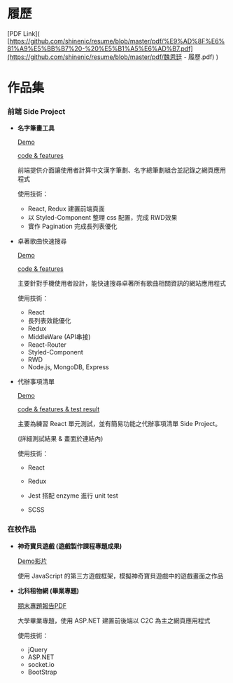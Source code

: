 # 履歷

[PDF Link]( [https://github.com/shinenic/resume/blob/master/pdf/%E9%AD%8F%E6%81%A9%E5%BB%B7%20-%20%E5%B1%A5%E6%AD%B7.pdf](https://github.com/shinenic/resume/blob/master/pdf/魏恩廷 - 履歷.pdf) )



# 作品集

### 前端 Side Project

* **名字筆畫工具**

  [Demo](https://shinenic.github.io/strokes-operation-react/)  

  [code & features](https://github.com/shinenic/strokes-operation-react)

  前端提供介面讓使用者計算中文漢字筆劃、名字總筆劃組合並記錄之網頁應用程式

  使用技術：

  * React, Redux 建置前端頁面
  * 以 Styled-Component 整理 css 配置，完成 RWD效果
  * 實作 Pagination 完成長列表優化

  


* 卓著歌曲快速搜尋

    [Demo](https://shinenic.github.io/zhuozhe-quick-search/)  

    [code & features](https://github.com/shinenic/zhuozhe-quick-search)

    主要針對手機使用者設計，能快速搜尋卓著所有歌曲相關資訊的網站應用程式

    使用技術：

    * React
    * 長列表效能優化
    * Redux
    * MiddleWare (API串接)
    * React-Router
    * Styled-Component
    * RWD
    * Node.js, MongoDB, Express

    

* 代辦事項清單

  [Demo](https://shinenic.github.io/todo-list-for-test/ )  

  [code & features & test result]( https://github.com/shinenic/todo-list-for-test )

  主要為練習 React 單元測試，並有簡易功能之代辦事項清單 Side Project。

  (詳細測試結果 & 畫面於連結內)

  使用技術：
  
  * React
  
  * Redux
  
  * Jest 搭配 enzyme 進行 unit test
  
  * SCSS
  
    


### 在校作品

* **神奇寶貝遊戲 (遊戲製作課程專題成果)**  

  [Demo影片](https://youtu.be/V7TiLIM9UM0)

  使用 JavaScript 的第三方遊戲框架，模擬神奇寶貝遊戲中的遊戲畫面之作品



* **北科租物網 (畢業專題)** 

   [期末專題報告PDF](https://github.com/shinenic/resume/blob/master/pdf/105-CSIE-S025%E6%9C%9F%E6%9C%AB%E5%A0%B1%E5%91%8A%E6%9B%B8.pdf)

  大學畢業專題，使用 ASP.NET 建置前後端以 C2C 為主之網頁應用程式

  使用技術：

  * jQuery
  * ASP.NET
  * socket.io
  * BootStrap


